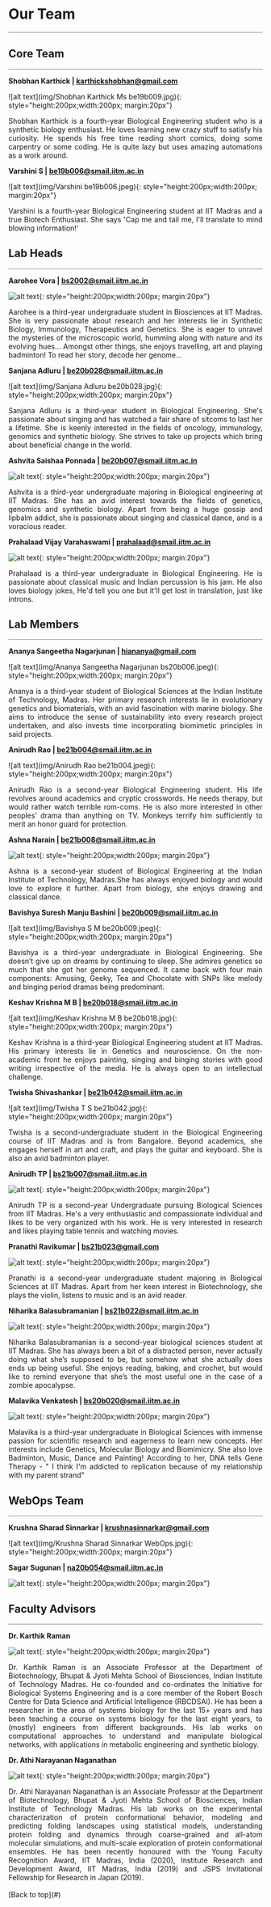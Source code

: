 # **Our Team**

<hr style="height:1px;border:none;color:#808080;background-color:#808080;" />

## **Core Team**
<hr style="height:1px;border:none;color:#808080;background-color:#808080;" />

**Shobhan Karthick | <a href="mailto:karthickshobhan@gmail.com">karthickshobhan@gmail.com</a>**

![alt text](img/Shobhan Karthick Ms be19b009.jpg){: style="height:200px;width:200px; margin:20px"}
<div style="text-align: justify">
Shobhan Karthick is a fourth-year Biological Engineering student who is a synthetic biology enthusiast. He loves learning new crazy stuff to satisfy his curiosity. He spends his free time reading short comics, doing some carpentry or some coding. He is quite lazy but uses amazing automations as a work around.
</div>

**Varshini S | <a href="mailto:be19b006@smail.iitm.ac.in">be19b006@smail.iitm.ac.in</a>**

![alt text](img/Varshini be19b006.jpeg){: style="height:200px;width:200px; margin:20px"}
<div style="text-align: justify">
Varshini is a fourth-year Biological Engineering student at IIT Madras and a true Biotech Enthusiast. She says 'Cap me and tail me, I'll translate to mind blowing information!'
</div>

## **Lab Heads**
<hr style="height:1px;border:none;color:#808080;background-color:#808080;" />

**Aarohee Vora | <a href="mailto:bs2002@smail.iitm.ac.in">bs2002@smail.iitm.ac.in</a>**

![alt text](img/Aaro.jpeg){: style="height:200px;width:200px; margin:20px"}
<div style="text-align: justify">
Aarohee is a third-year undergraduate student in Biosciences at IIT Madras. She is very passionate about research and her interests lie in Synthetic Biology, Immunology, Therapeutics and Genetics. She is eager to unravel the mysteries of the microscopic world, humming along with nature and its evolving hues... Amongst other things, she enjoys travelling, art and playing badminton! To read her story, decode her genome... 
</div>

**Sanjana Adluru | <a href="mailto:be20b028@smail.iitm.ac.in">be20b028@smail.iitm.ac.in</a>**

![alt text](img/Sanjana Adluru be20b028.jpg){: style="height:200px;width:200px; margin:20px"}
<div style="text-align: justify">
Sanjana Adluru is a third-year student in Biological Engineering. She's passionate about singing and has watched a fair share of sitcoms to last her a lifetime. She is keenly interested in the fields of oncology, immunology, genomics and synthetic biology. She strives to take up projects which bring about beneficial change in the world. 
</div>

**Ashvita Saishaa Ponnada  | <a href="mailto:be20b007@smail.iitm.ac.in">be20b007@smail.iitm.ac.in</a>**

![alt text](img/ashvita.jpg){: style="height:200px;width:200px; margin:20px"}
<div style="text-align: justify">
Ashvita is a third-year undergraduate majoring in Biological engineering at IIT Madras. She has an avid interest towards the fields of genetics, genomics and synthetic biology. Apart from being a huge gossip and lipbalm addict, she is passionate about singing and classical dance, and is a voracious reader. 
</div>

**Prahalaad Vijay Varahaswami | <a href="mailto:prahalaad@smail.iitm.ac.in">prahalaad@smail.iitm.ac.in</a>**

![alt text](img/prahalaad.jpeg){: style="height:200px;width:200px; margin:20px"}
<div style="text-align: justify">
Prahalaad is a third-year undergraduate in Biological Engineering. He is passionate about classical music and Indian percussion is his jam. He also loves biology jokes, He'd tell you one but it'll get lost in translation, just like introns. 
</div>

## **Lab Members**
<hr style="height:1px;border:none;color:#808080;background-color:#808080;" />

**Ananya Sangeetha Nagarjunan | <a href="mailto:hiananya@gmail.com">hiananya@gmail.com</a>**

![alt text](img/Ananya Sangeetha Nagarjunan bs20b006.jpeg){: style="height:200px;width:200px; margin:20px"}
<div style="text-align: justify">
Ananya is a third-year student of Biological Sciences at the Indian Institute of Technology, Madras. Her primary research interests lie in evolutionary genetics and biomaterials, with an avid fascination with marine biology. She aims to introduce the sense of sustainability into every research project undertaken, and also invests time incorporating biomimetic principles in said projects. 
</div>

**Anirudh Rao | <a href="mailto:be21b004@smail.iitm.ac.in">be21b004@smail.iitm.ac.in</a>**

![alt text](img/Anirudh Rao be21b004.jpeg){: style="height:200px;width:200px; margin:20px"}
<div style="text-align: justify">
Anirudh Rao is a second-year Biological Engineering student. His life revolves around academics and cryptic crosswords. He needs therapy, but would rather watch terrible rom-coms. He is also more interested in other peoples’ drama than anything on TV. Monkeys terrify him sufficiently to merit an honor guard for protection.
</div>

**Ashna Narain | <a href="mailto:be21b008@smail.iitm.ac.in">be21b008@smail.iitm.ac.in</a>**

![alt text](img/ashna.jpeg){: style="height:200px;width:200px; margin:20px"}
<div style="text-align: justify">
Ashna is a second-year student of Biological Engineering at the Indian Institute of Technology, Madras.She has always enjoyed biology and would love to explore it further. Apart from biology, she enjoys drawing and classical dance.
</div>

**Bavishya Suresh Manju Bashini  | <a href="mailto:be20b009@smail.iitm.ac.in">be20b009@smail.iitm.ac.in</a>**

![alt text](img/Bavishya S M be20b009.jpeg){: style="height:200px;width:200px; margin:20px"}
<div style="text-align: justify">Bavishya is a third-year undergraduate in Biological Engineering. She doesn’t give up on dreams by continuing to sleep. She admires genetics so much that she got her genome sequenced. It came back with four main components: Amusing, Geeky, Tea and Chocolate with SNPs like melody and binging period dramas being predominant.
</div>

**Keshav Krishna M B | <a href="mailto:be20b018@smail.iitm.ac.in">be20b018@smail.iitm.ac.in</a>**

![alt text](img/Keshav Krishna M B be20b018.jpg){: style="height:200px;width:200px; margin:20px"}
<div style="text-align: justify">Keshav Krishna is a third-year Biological Engineering student at IIT Madras. His primary interests lie in Genetics and neuroscience. On the non-academic front he enjoys painting, singing and binging stories with good writing irrespective of the media. He is always open to an intellectual challenge.
</div>

**Twisha Shivashankar | <a href="mailto:be21b042@smail.iitm.ac.in">be21b042@smail.iitm.ac.in</a>**

![alt text](img/Twisha T S be21b042.jpg){: style="height:200px;width:200px; margin:20px"}
<div style="text-align: justify">
Twisha is a second-undergraduate student in the Biological Engineering course of IIT Madras and is from Bangalore. Beyond academics, she engages herself in art and craft, and plays the guitar and keyboard. She is also an avid badminton player.
</div>

**Anirudh TP | <a href="mailto:bs21b007@smail.iitm.ac.in">bs21b007@smail.iitm.ac.in</a>**

![alt text](img/anirudh1.jpeg){: style="height:200px;width:200px; margin:20px"}
<div style="text-align: justify">
Anirudh TP is a second-year Undergraduate pursuing Biological Sciences from IIT Madras. He's a very enthusiastic and compassionate individual and likes to be very organized with his work. He is very interested in research and likes playing table tennis and watching movies.  
</div>

**Pranathi Ravikumar | <a href="mailto:bs21b023@gmail.com">bs21b023@gmail.com</a>**

![alt text](img/pranathi1.jpg){: style="height:200px;width:200px; margin:20px"}
<div style="text-align: justify">
Pranathi is a second-year undergraduate student majoring in Biological Sciences at IIT Madras. Apart from her keen interest in Biotechnology, she plays the violin, listens to music and is an avid reader.   
</div>

**Niharika Balasubramanian  | <a href="mailto:bs21b022@smail.iitm.ac.in">bs21b022@smail.iitm.ac.in</a>**

![alt text](img/niharika1.jpeg){: style="height:200px;width:200px; margin:20px"}
<div style="text-align: justify">
Niharika Balasubramanian is a second-year biological sciences student at IIT Madras. She has always been a bit of a distracted person, never actually doing what she’s supposed to be, but somehow what she actually does ends up being useful. She enjoys reading, baking, and crochet, but would like to remind everyone that she’s the most useful one in the case of a zombie apocalypse.  
</div>

**Malavika Venkatesh  | <a href="mailto:bs20b020@smail.iitm.ac.in">bs20b020@smail.iitm.ac.in</a>**

![alt text](img/malavika1.jpg){: style="height:200px;width:200px; margin:20px"}
<div style="text-align: justify">
Malavika is a third-year undergraduate in Biological Sciences with immense passion for scientific research and eagerness to learn new concepts. Her interests include Genetics, Molecular Biology and Biomimicry. She also love Badminton, Music, Dance and Painting! According to her, DNA tells Gene Therapy - " I think I'm addicted to replication because of my relationship with my parent strand" 
</div>

## **WebOps Team**
<hr style="height:1px;border:none;color:#808080;background-color:#808080;" />

**Krushna Sharad Sinnarkar | <a href="mailto:krushnasinnarkar@gmail.com">krushnasinnarkar@gmail.com</a>**

![alt text](img/Krushna Sharad Sinnarkar WebOps.jpg){: style="height:200px;width:200px; margin:20px"}

**Sagar Sugunan | <a href="mailto:na20b054@smail.iitm.ac.in">na20b054@smail.iitm.ac.in</a>**

![alt text](img/Sagar.jpeg){: style="height:200px;width:200px; margin:20px"}

## **Faculty Advisors**
<hr style="height:1px;border:none;color:#808080;background-color:#808080;" />

**Dr. Karthik Raman**

![alt text](img/kar.jpeg){: style="height:200px;width:200px; margin:20px"}
<div style="text-align: justify">
Dr. Karthik Raman is an Associate Professor at the Department of Biotechnology, Bhupat & Jyoti Mehta School of Biosciences, Indian Institute of Technology Madras. He co-founded and co-ordinates the Initiative for Biological Systems Engineering and is a core member of the Robert Bosch Centre for Data Science and Artificial Intelligence (RBCDSAI). He has been a researcher in the area of systems biology for the last 15+ years and has been teaching a course on systems biology for the last eight years, to (mostly) engineers from different backgrounds. His lab works on computational approaches to understand and manipulate biological networks, with applications in metabolic engineering and synthetic biology.
</div>

**Dr. Athi Narayanan Naganathan**

![alt text](img/athi.jpeg){: style="height:200px;width:200px; margin:20px"}
<div style="text-align: justify">
Dr. Athi Narayanan Naganathan is an Associate Professor at the Department of Biotechnology, Bhupat & Jyoti Mehta School of Biosciences, Indian Institute of Technology Madras. His lab works on the experimental characterization of protein conformational behavior, modeling and predicting folding landscapes using statistical models, understanding protein folding and dynamics through coarse-grained and all-atom molecular simulations, and multi-scale exploration of protein conformational ensembles. He has been recently honoured with the Young Faculty Recognition Award, IIT Madras, India (2020), Institute Research and Development Award, IIT Madras, India (2019) and JSPS Invitational Fellowship for Research in Japan (2019).
</div>
<br>
[Back to top](#)
